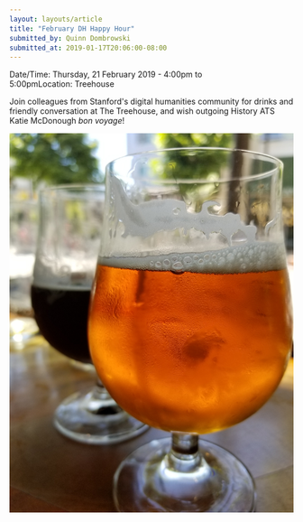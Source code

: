 ```yaml
---
layout: layouts/article
title: "February DH Happy Hour"
submitted_by: Quinn Dombrowski
submitted_at: 2019-01-17T20:06:00-08:00
---
```



Date/Time: Thursday, 21 February 2019 - 4:00pm to 5:00pmLocation: Treehouse

Join colleagues from Stanford's digital humanities community for drinks and friendly conversation at The Treehouse, and wish outgoing History ATS Katie McDonough *bon voyage*!




![](../post-images/35808689401_95afa2ee93_k.jpg)


